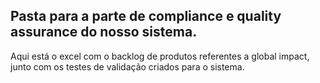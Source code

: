 ## Pasta para a parte de compliance e quality assurance do nosso sistema.

Aqui está o excel com o backlog de produtos referentes a global impact, junto com os testes de validação criados para o sistema.
